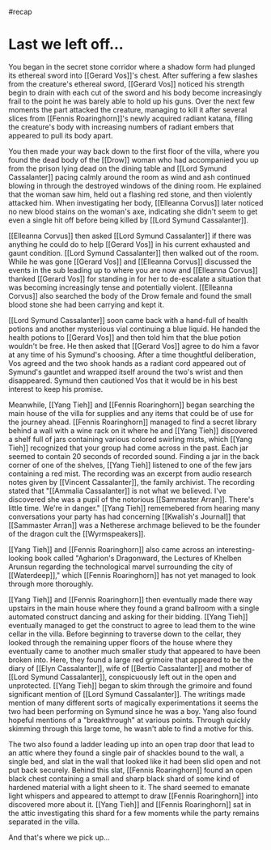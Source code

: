 #recap 
# Last we left off...
You began in the secret stone corridor where a shadow form had plunged its ethereal sword into [[Gerard Vos]]'s chest. After suffering a few slashes from the creature's ethereal sword, [[Gerard Vos]] noticed his strength begin to drain with each cut of the sword and his body become increasingly frail to the point he was barely able to hold up his guns. Over the next few moments the part attacked the creature, managing to kill it after several slices from [[Fennis Roaringhorn]]'s newly acquired radiant katana, filling the creature's body with increasing numbers of radiant embers that appeared to pull its body apart.

You then made your way back down to the first floor of the villa, where you found the dead body of the [[Drow]] woman who had accompanied you up from the prison lying dead on the dining table and [[Lord Symund Cassalanter]] pacing calmly around the room as wind and ash continued blowing in through the destroyed windows of the dining room. He explained that the woman saw him, held out a flashing red stone, and then violently attacked him. When investigating her body, [[Elleanna Corvus]] later noticed no new blood stains on the woman's axe, indicating she didn't seem to get even a single hit off before being killed by [[Lord Symund Cassalanter]].

[[Elleanna Corvus]] then asked [[Lord Symund Cassalanter]] if there was anything he could do to help [[Gerard Vos]] in his current exhausted and gaunt condition. [[Lord Symund Cassalanter]] then walked out of the room. While he was gone [[Gerard Vos]] and [[Elleanna Corvus]] discussed the events in the sub leading up to where you are now and [[Elleanna Corvus]] thanked [[Gerard Vos]] for standing in for her to de-escalate a situation that was becoming increasingly tense and potentially violent. [[Elleanna Corvus]] also searched the body of the Drow female and found the small blood stone she had been carrying and kept it.

[[Lord Symund Cassalanter]] soon came back with a hand-full of health potions and another mysterious vial continuing a blue liquid. He handed the health potions to [[Gerard Vos]] and then told him that the blue potion wouldn't be free. He then asked that [[Gerard Vos]] agree to do him a favor at any time of his Symund's choosing. After a time thoughtful deliberation, Vos agreed and the two shook hands as a radiant cord appeared out of Symund's gauntlet and wrapped itself around the two's wrist and then disappeared. Symund then cautioned Vos that it would be in his best interest to keep his promise.

Meanwhile, [[Yang Tieh]] and [[Fennis Roaringhorn]] began searching the main house of the villa for supplies and any items that could be of use for the journey ahead. [[Fennis Roaringhorn]] managed to find a secret library behind a wall with a wine rack on it where he and [[Yang Tieh]] discovered a shelf full of jars containing various colored swirling mists, which [[Yang Tieh]] recognized that your group had come across in the past. Each jar seemed to contain 20 seconds of recorded sound. Finding a jar in the back corner of one of the shelves, [[Yang Tieh]] listened to one of the few jars containing a red mist. The recording was an excerpt from audio research notes given by [[Vincent Cassalanter]], the family archivist. The recording stated that "[[Ammalia Cassalanter]] is not what we believed. I've discovered she was a pupil of the notorious [[Sammaster Arran]]. There's little time. We're in danger." [[Yang Tieh]] rememebered from hearing many conversations your party has had concerning [[Kwalish's Journal]] that [[Sammaster Arran]] was a Netherese archmage believed to be the founder of the dragon cult the [[Wyrmspeakers]].

[[Yang Tieh]] and [[Fennis Roaringhorn]] also came across an interesting-looking book called "Agharion's Dragonward, the Lectures of Khelben Arunsun regarding the technological marvel surrounding the city of [[Waterdeep]]," which [[Fennis Roaringhorn]] has not yet managed to look through more thoroughly.

[[Yang Tieh]] and [[Fennis Roaringhorn]] then eventually made there way upstairs in the main house where they found a grand ballroom with a single automated construct dancing and asking for their bidding. [[Yang Tieh]] eventually managed to get the construct to agree to lead them to the wine cellar in the villa. Before beginning to traverse down to the cellar, they looked through the remaining upper floors of the house where they eventually came to another much smaller study that appeared to have been broken into. Here, they found a large red grimoire that appeared to be the diary of [[Elyn Cassalanter]], wife of [[Bertio Cassalanter]] and mother of [[Lord Symund Cassalanter]], conspicuously left out in the open and unprotected. [[Yang Tieh]] began to skim through the grimoire and found significant mention of [[Lord Symund Cassalanter]].  The writings made mention of many different sorts of magically experimentations it seems the two had been performing on Symund since he was a boy. Yang also found hopeful mentions of a "breakthrough" at various points. Through quickly skimming through this large tome, he wasn't able to find a motive for this.

The two also found a ladder leading up into an open trap door that lead to an attic where they found a single pair of shackles bound to the wall, a single bed, and slat in the wall that looked like it had been slid open and not put back securely. Behind this slat, [[Fennis Roaringhorn]] found an open black chest containing a small and sharp black shard of some kind of hardened material with a light sheen to it. The shard seemed to emanate light whispers and appeared to attempt to draw [[Fennis Roaringhorn]] into discovered more about it. [[Yang Tieh]] and [[Fennis Roaringhorn]] sat in the attic investigating this shard for a few moments while the party remains separated in the villa.

And that's where we pick up...



